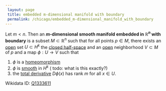 ```yaml
---
 layout: page
 title: embedded m-dimensional manifold with boundary
 permalink: /chicago/embedded_m-dimensional_manifold_with_boundary
---
```

Let $m< n$. Then an **$m$-dimensional smooth manifold embedded in $\mathbb R^n$ with boundary** is a subset $M \subset\mathbb R^n$ such that for all points $p \in M$, there exists an [open](https://mathgloss.github.io/MathGloss/chicago/open) set $U \subset H^k$ the [closed half-space](https://mathgloss.github.io/MathGloss/chicago/closed_half-space) and an [open](https://mathgloss.github.io/MathGloss/chicago/subspace_topology) neighborhood $V \subset M$ of $p$ and a map $\phi: U \to V$ such that 
1. $\phi$ is a [homeomorphism](https://mathgloss.github.io/MathGloss/chicago/homeomorphism)
2. $\phi$ is [smooth](https://mathgloss.github.io/MathGloss/chicago/smooth) in $H^k$ ( todo: what is this exactly?)
3. the [total derivative](https://mathgloss.github.io/MathGloss/chicago/differentiable) $D\phi(x)$ has rank $m$ for all $x \in U$.

Wikidata ID: [Q1333611](https://www.wikidata.org/wiki/Q1333611)